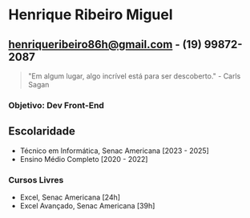 # Henrique Ribeiro Miguel
## henriqueribeiro86h@gmail.com - (19) 99872-2087
> "Em algum lugar, algo incrível está para ser descoberto." - Carls Sagan

### Objetivo: Dev Front-End

## Escolaridade
- Técnico em Informática, Senac Americana [2023 - 2025]
- Ensino Médio Completo [2020 - 2022]

### Cursos Livres
- Excel, Senac Americana [24h]
- Excel Avançado, Senac Americana [39h]


